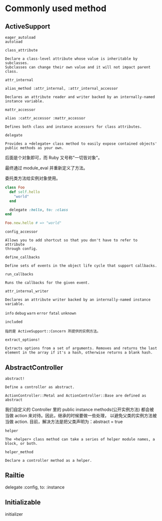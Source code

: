 # Commonly used method

## ActiveSupport

`eager_autoload`<br>
`autoload`

`class_attribute`

```
Declare a class-level attribute whose value is inheritable by subclasses.
Subclasses can change their own value and it will not impact parent class.
```

`attr_internal`

```
alias_method :attr_internal, :attr_internal_accessor

Declares an attribute reader and writer backed by an internally-named instance variable.
```

`mattr_accessor`

```
alias :cattr_accessor :mattr_accessor

Defines both class and instance accessors for class attributes.
```

`delegate`

```
Provides a +delegate+ class method to easily expose contained objects'
public methods as your own.
```

后面是个对象即可，而 Ruby 又号称"一切皆对象"。

最终通过 module_eval 并重新定义了方法。

委托类方法给实例对象使用。

```ruby
class Foo
  def self.hello
    "world"
  end

  delegate :hello, to: :class
end

Foo.new.hello # => "world"
```

`config_accessor`

```
Allows you to add shortcut so that you don't have to refer to attribute
through config.
```

`define_callbacks`

```
Define sets of events in the object life cycle that support callbacks.
```

`run_callbacks`

```
Runs the callbacks for the given event.
```

`attr_internal_writer`

```
Declares an attribute writer backed by an internally-named instance variable.
```

`info` `debug` `warn` `error` `fatal` `unknown`


`included`

```
指的是 ActiveSupport::Concern 所提供的实例方法。
```

`extract_options!`

```
Extracts options from a set of arguments. Removes and returns the last element in the array if it's a hash, otherwise returns a blank hash.
```

## AbstractController

`abstract!`

```
Define a controller as abstract.

ActionController::Metal and ActionController::Base are defined as abstract
```

我们自定义的 Controller 里的 public instance methods(公开实例方法) 都会被当做 action 来对待。因此，继承的时候要做一些处理，
以避免父类的实例方法被当做 action. 目前，解决方法是把父类声明为：abstract = true 

`helper`

```
The +helper+ class method can take a series of helper module names, a block, or both.
```

`helper_method`

```
Declare a controller method as a helper.
```


## Railtie

delegate :config, to: :instance

## Initializable

initializer

